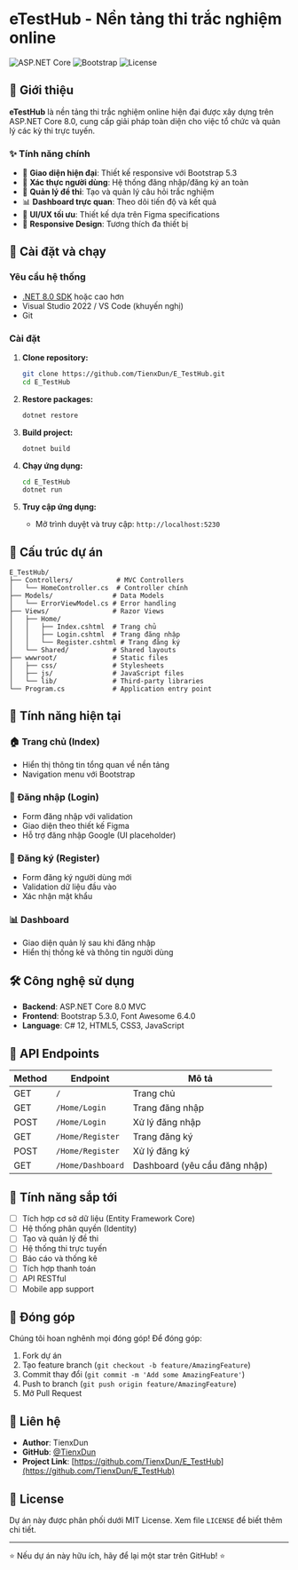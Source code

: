 # eTestHub - Nền tảng thi trắc nghiệm online

![ASP.NET Core](https://img.shields.io/badge/ASP.NET%20Core-8.0-blue.svg)
![Bootstrap](https://img.shields.io/badge/Bootstrap-5.3.0-purple.svg)
![License](https://img.shields.io/badge/License-MIT-green.svg)

## 📖 Giới thiệu

**eTestHub** là nền tảng thi trắc nghiệm online hiện đại được xây dựng trên ASP.NET Core 8.0, cung cấp giải pháp toàn diện cho việc tổ chức và quản lý các kỳ thi trực tuyến.

### ✨ Tính năng chính

- 🎯 **Giao diện hiện đại**: Thiết kế responsive với Bootstrap 5.3
- 🔐 **Xác thực người dùng**: Hệ thống đăng nhập/đăng ký an toàn
- 📝 **Quản lý đề thi**: Tạo và quản lý câu hỏi trắc nghiệm
- 📊 **Dashboard trực quan**: Theo dõi tiến độ và kết quả
- 🎨 **UI/UX tối ưu**: Thiết kế dựa trên Figma specifications
- 📱 **Responsive Design**: Tương thích đa thiết bị

## 🚀 Cài đặt và chạy

### Yêu cầu hệ thống

- [.NET 8.0 SDK](https://dotnet.microsoft.com/download/dotnet/8.0) hoặc cao hơn
- Visual Studio 2022 / VS Code (khuyến nghị)
- Git

### Cài đặt

1. **Clone repository:**

   ```bash
   git clone https://github.com/TienxDun/E_TestHub.git
   cd E_TestHub
   ```

2. **Restore packages:**

   ```bash
   dotnet restore
   ```

3. **Build project:**

   ```bash
   dotnet build
   ```

4. **Chạy ứng dụng:**

   ```bash
   cd E_TestHub
   dotnet run
   ```

5. **Truy cập ứng dụng:**
   - Mở trình duyệt và truy cập: `http://localhost:5230`

## 📁 Cấu trúc dự án

```text
E_TestHub/
├── Controllers/           # MVC Controllers
│   └── HomeController.cs  # Controller chính
├── Models/               # Data Models
│   └── ErrorViewModel.cs # Error handling
├── Views/                # Razor Views
│   ├── Home/
│   │   ├── Index.cshtml  # Trang chủ
│   │   ├── Login.cshtml  # Trang đăng nhập
│   │   └── Register.cshtml # Trang đăng ký
│   └── Shared/           # Shared layouts
├── wwwroot/              # Static files
│   ├── css/              # Stylesheets
│   ├── js/               # JavaScript files
│   └── lib/              # Third-party libraries
└── Program.cs            # Application entry point
```

## 🎨 Tính năng hiện tại

### 🏠 Trang chủ (Index)

- Hiển thị thông tin tổng quan về nền tảng
- Navigation menu với Bootstrap

### 🔐 Đăng nhập (Login)

- Form đăng nhập với validation
- Giao diện theo thiết kế Figma
- Hỗ trợ đăng nhập Google (UI placeholder)

### 📝 Đăng ký (Register)

- Form đăng ký người dùng mới
- Validation dữ liệu đầu vào
- Xác nhận mật khẩu

### 📊 Dashboard

- Giao diện quản lý sau khi đăng nhập
- Hiển thị thống kê và thông tin người dùng

## 🛠️ Công nghệ sử dụng

- **Backend**: ASP.NET Core 8.0 MVC
- **Frontend**: Bootstrap 5.3.0, Font Awesome 6.4.0
- **Language**: C# 12, HTML5, CSS3, JavaScript

## 📝 API Endpoints

| Method | Endpoint | Mô tả |
|--------|----------|-------|
| GET | `/` | Trang chủ |
| GET | `/Home/Login` | Trang đăng nhập |
| POST | `/Home/Login` | Xử lý đăng nhập |
| GET | `/Home/Register` | Trang đăng ký |
| POST | `/Home/Register` | Xử lý đăng ký |
| GET | `/Home/Dashboard` | Dashboard (yêu cầu đăng nhập) |

## 🎯 Tính năng sắp tới

- [ ] Tích hợp cơ sở dữ liệu (Entity Framework Core)
- [ ] Hệ thống phân quyền (Identity)
- [ ] Tạo và quản lý đề thi
- [ ] Hệ thống thi trực tuyến
- [ ] Báo cáo và thống kê
- [ ] Tích hợp thanh toán
- [ ] API RESTful
- [ ] Mobile app support

## 🤝 Đóng góp

Chúng tôi hoan nghênh mọi đóng góp! Để đóng góp:

1. Fork dự án
2. Tạo feature branch (`git checkout -b feature/AmazingFeature`)
3. Commit thay đổi (`git commit -m 'Add some AmazingFeature'`)
4. Push to branch (`git push origin feature/AmazingFeature`)
5. Mở Pull Request

## 📧 Liên hệ

- **Author**: TienxDun
- **GitHub**: [@TienxDun](https://github.com/TienxDun)
- **Project Link**: [https://github.com/TienxDun/E_TestHub](https://github.com/TienxDun/E_TestHub)

## 📄 License

Dự án này được phân phối dưới MIT License. Xem file `LICENSE` để biết thêm chi tiết.

---

⭐ Nếu dự án này hữu ích, hãy để lại một star trên GitHub! ⭐